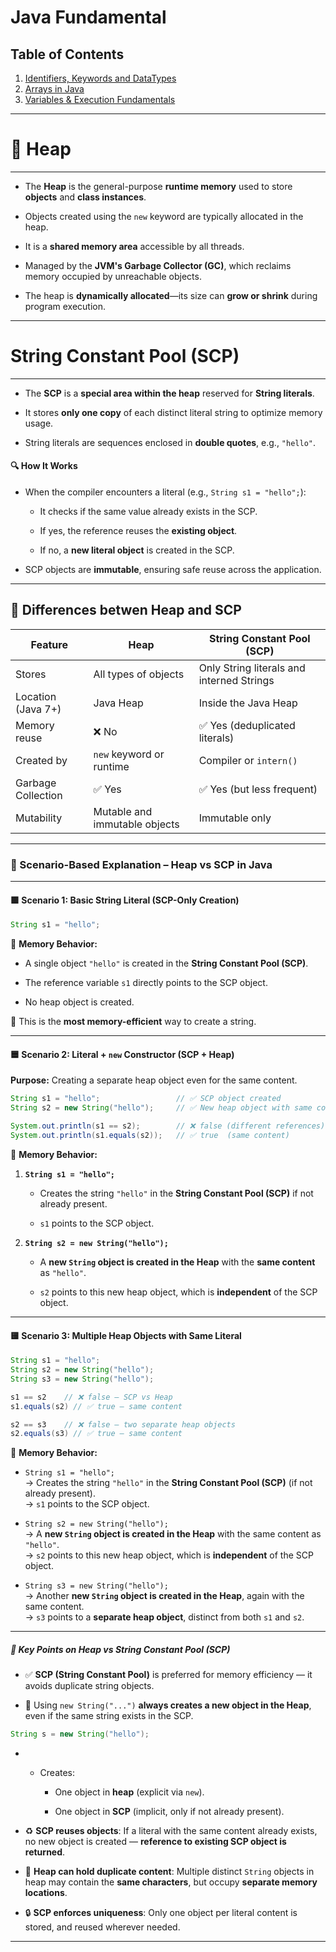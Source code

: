 # Java Fundamental

## Table of Contents

1. [Identifiers, Keywords and DataTypes](https://github.com/Rajeev-singh-git/Java_Interview_Question/blob/main/Readme/Fundamental/concept/01_Java_Basics_Identifiers_Keywords_DataTypes.md)
2. [Arrays in Java](https://github.com/Rajeev-singh-git/Java_Interview_Question/blob/main/Readme/Fundamental/concept/02_Array_Concepts_Internal_Memory.md)
3. [Variables & Execution Fundamentals](https://github.com/Rajeev-singh-git/Java_Interview_Question/blob/main/Readme/Fundamental/concept/03_Variables_Types_Operators_ControlFlow.md)

---

# 🧠 Heap

---

- The **Heap** is the general-purpose **runtime memory** used to store **objects** and **class instances**.

- Objects created using the `new` keyword are typically allocated in the heap.

- It is a **shared memory area** accessible by all threads.

- Managed by the **JVM's Garbage Collector (GC)**, which reclaims memory occupied by unreachable objects.

- The heap is **dynamically allocated**—its size can **grow or shrink** during program execution.

---

# String Constant Pool (SCP)

---

- The **SCP** is a **special area within the heap** reserved for **String literals**.

- It stores **only one copy** of each distinct literal string to optimize memory usage.

- String literals are sequences enclosed in **double quotes**, e.g., `"hello"`.

#### 🔍 How It Works

- When the compiler encounters a literal (e.g., `String s1 = "hello";`):
  
  - It checks if the same value already exists in the SCP.
  
  - If yes, the reference reuses the **existing object**.
  
  - If no, a **new literal object** is created in the SCP.

- SCP objects are **immutable**, ensuring safe reuse across the application.

---

## 🧵 Differences betwen  Heap and SCP

| Feature            | Heap                          | String Constant Pool (SCP)                |
| ------------------ | ----------------------------- | ----------------------------------------- |
| Stores             | All types of objects          | Only String literals and interned Strings |
| Location (Java 7+) | Java Heap                     | Inside the Java Heap                      |
| Memory reuse       | ❌ No                          | ✅ Yes (deduplicated literals)             |
| Created by         | `new` keyword or runtime      | Compiler or `intern()`                    |
| Garbage Collection | ✅ Yes                         | ✅ Yes (but less frequent)                 |
| Mutability         | Mutable and immutable objects | Immutable only                            |

---

### 🔄 Scenario-Based Explanation – Heap vs SCP in Java

---

#### 🟩 **Scenario 1: Basic String Literal (SCP-Only Creation)**

```java
String s1 = "hello";
```

🧠 **Memory Behavior:**

- A single object `"hello"` is created in the **String Constant Pool (SCP)**.

- The reference variable `s1` directly points to the SCP object.

- No heap object is created.

📌 This is the **most memory-efficient** way to create a string.



---

#### 🟦 **Scenario 2: Literal + `new` Constructor (SCP + Heap)**

**Purpose:** Creating a separate heap object even for the same content.

```java
String s1 = "hello";                 // ✅ SCP object created
String s2 = new String("hello");     // ✅ New heap object with same content

System.out.println(s1 == s2);        // ❌ false (different references)
System.out.println(s1.equals(s2));   // ✅ true  (same content)
```

🧠 **Memory Behavior:**

1. **`String s1 = "hello";`**
   
   - Creates the string `"hello"` in the **String Constant Pool (SCP)** if not already present.
   
   - `s1` points to the SCP object.

2. **`String s2 = new String("hello");`**
   
   - A **new `String` object is created in the Heap** with the **same content** as `"hello"`.
   
   - `s2` points to this new heap object, which is **independent** of the SCP object.





---

#### 🟨 **Scenario 3: Multiple Heap Objects with Same Literal**

```java
String s1 = "hello";
String s2 = new String("hello");
String s3 = new String("hello");

s1 == s2    // ❌ false — SCP vs Heap
s1.equals(s2) // ✅ true — same content

s2 == s3    // ❌ false — two separate heap objects
s2.equals(s3) // ✅ true — same content
```

🧠 **Memory Behavior:**

- `String s1 = "hello";`  
  → Creates the string `"hello"` in the **String Constant Pool (SCP)** (if not already present).  
  → `s1` points to the SCP object.

- `String s2 = new String("hello");`  
  → A **new `String` object is created in the Heap** with the same content as `"hello"`.  
  → `s2` points to this new heap object, which is **independent** of the SCP object.

- `String s3 = new String("hello");`  
  → Another **new `String` object is created in the Heap**, again with the same content.  
  → `s3` points to a **separate heap object**, distinct from both `s1` and `s2`.





---

##### 🧩 Key Points on Heap vs String Constant Pool (SCP)

- ✅ **SCP (String Constant Pool)** is preferred for memory efficiency — it avoids duplicate string objects.

- 🚫 Using `new String("...")` **always creates a new object in the Heap**, even if the same string exists in the SCP.

```java
String s = new String("hello");
```

- - Creates:
    
    - One object in **heap** (explicit via `new`).
    
    - One object in **SCP** (implicit, only if not already present).

- ♻️ **SCP reuses objects**: If a literal with the same content already exists, no new object is created — **reference to existing SCP object is returned**.

- 🔁 **Heap can hold duplicate content**: Multiple distinct `String` objects in heap may contain the **same characters**, but occupy **separate memory locations**.

- 🔒 **SCP enforces uniqueness**: Only one object per literal content is stored, and reused wherever needed.

---
